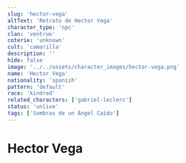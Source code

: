 ```yaml
---
slug: 'hector-vega'
altText: 'Retrato de Hector Vega'
character_type: 'npc'
clan: 'ventrue'
coterie: 'unknown'
cult: 'camarilla'
description: ''
hide: false
image: '../../assets/character_images/hector-vega.png'
name: 'Hector Vega'
nationality: 'spanish'
pattern: 'default'
race: 'kindred'
related_characters: ['gabriel-leclerc']
status: 'unlive'
tags: ['Sombras de un Ángel Caído']
---
```


# Hector Vega
